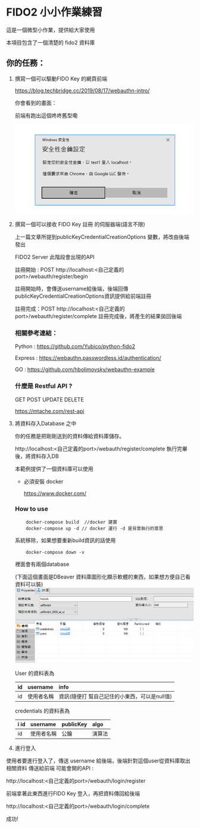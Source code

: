 # FIDO2 小小作業練習

這是一個微型小作業，提供給大家使用

本項目包含了一個清楚的 fido2 資料庫

## 你的任務：

1. 撰寫一個可以驅動FIDO Key 的網頁前端

    https://blog.techbridge.cc/2019/08/17/webauthn-intro/

    你會看到的畫面：

    前端有跑出這個咚咚舊型嘞

    ![alt text](image.png)

2. 撰寫一個可以接收 FIDO Key 註冊 的伺服器端(語言不限)

    上一篇文章所提到publicKeyCredentialCreationOptions 變數，將改由後端發出

    FIDO2 Server 此階段會出現的API

    註冊開始 : POST http://localhost:<自己定義的port>/webauth/register/begin

    註冊開始時，會傳送username給後端，後端回傳publicKeyCredentialCreationOptions資訊提供給前端註冊

    註冊完成：POST http://localhost:<自己定義的port>/webauth/register/complete 
    註冊完成後，將產生的結果拋回後端

    ### 相關參考連結：

    Python : https://github.com/Yubico/python-fido2

    Express : https://webauthn.passwordless.id/authentication/

    GO : https://github.com/hbolimovsky/webauthn-example

    ### 什麼是 Restful API ? 

    GET POST UPDATE DELETE 

    https://mtache.com/rest-api

3. 將資料存入Database 之中

    你的任務是把剛剛送到的資料傳給資料庫儲存。

    http://localhost:<自己定義的port>/webauth/register/complete 執行完畢後，將資料存入DB

    本範例提供了一個資料庫可以使用

    * 必須安裝 docker

        https://www.docker.com/

    ### How to use

    ```
        docker-compose build  //docker 建置
        docker-compose up -d // docker 運行 -d 是背景執行的意思
    ```

    系統移除，如果想要重新build資訊的話使用
    ```
        docker-compose down -v 
    ```

    裡面會有兩個database 

    (下面這個畫面是DBeaver 資料庫圖形化顯示軟體的東西，如果想方便自己看資料可以裝)
    ![alt text](image-1.png)

    User 的資料表為

    | id | username | info |
    | -- | -- | -- | 
    | id | 使用者名稱 | 資訊(隨便打 幫自己記住的小東西，可以是null值) |

    credentials 的資料表為

    | i id | username | publicKey | algo |
    | -- | -- | -- | --  |
    | id | 使用者名稱 | 公鑰 | 演算法 |

4. 進行登入

使用者要進行登入了，傳送 username 給後端，後端針對這個user從資料庫取出相關資料
傳送給前端
可能會開的API : 

http://localhost:<自己定義的port>/webauth/login/register

前端拿著此東西進行FIDO Key 登入，再把資料傳回給後端

http://localhost:<自己定義的port>/webauth/login/complete 

成功!








